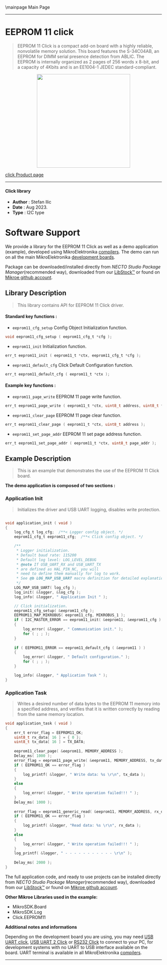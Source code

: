 \mainpage Main Page

---
# EEPROM 11 click

> EEPROM 11 Click is a compact add-on board with a highly reliable, nonvolatile memory solution. This board features the S-34C04AB, an EEPROM for DIMM serial presence detection from ABLIC. The EEPROM is internally organized as 2 pages of 256 words x 8-bit, and a capacity of 4Kbits and is an EE1004-1 JEDEC standard-compliant.

<p align="center">
  <img src="https://download.mikroe.com/images/click_for_ide/eeprom11_click.png" height=300px>
</p>

[click Product page](https://www.mikroe.com/eeprom-11-click)

---


#### Click library

- **Author**        : Stefan Ilic
- **Date**          : Aug 2023.
- **Type**          : I2C type


# Software Support

We provide a library for the EEPROM 11 Click
as well as a demo application (example), developed using MikroElektronika
[compilers](https://www.mikroe.com/necto-studio).
The demo can run on all the main MikroElektronika [development boards](https://www.mikroe.com/development-boards).

Package can be downloaded/installed directly from *NECTO Studio Package Manager*(recommended way), downloaded from our [LibStock&trade;](https://libstock.mikroe.com) or found on [Mikroe github account](https://github.com/MikroElektronika/mikrosdk_click_v2/tree/master/clicks).

## Library Description

> This library contains API for EEPROM 11 Click driver.

#### Standard key functions :

- `eeprom11_cfg_setup` Config Object Initialization function.
```c
void eeprom11_cfg_setup ( eeprom11_cfg_t *cfg );
```

- `eeprom11_init` Initialization function.
```c
err_t eeprom11_init ( eeprom11_t *ctx, eeprom11_cfg_t *cfg );
```

- `eeprom11_default_cfg` Click Default Configuration function.
```c
err_t eeprom11_default_cfg ( eeprom11_t *ctx );
```

#### Example key functions :

- `eeprom11_page_write` EEPROM 11 page write function.
```c
err_t eeprom11_page_write ( eeprom11_t *ctx, uint8_t address, uint8_t *data_in );
```

- `eeprom11_clear_page` EEPROM 11 page clear function.
```c
err_t eeprom11_clear_page ( eeprom11_t *ctx, uint8_t address );
```

- `eeprom11_set_page_addr` EEPROM 11 set page address function.
```c
err_t eeprom11_set_page_addr ( eeprom11_t *ctx, uint8_t page_addr );
```

## Example Description

> This is an example that demonstrates the use of the EEPROM 11 Click board.

**The demo application is composed of two sections :**

### Application Init

> Initializes the driver and USB UART logging, disables write protection.

```c

void application_init ( void ) 
{
    log_cfg_t log_cfg;  /**< Logger config object. */
    eeprom11_cfg_t eeprom11_cfg;  /**< Click config object. */

    /** 
     * Logger initialization.
     * Default baud rate: 115200
     * Default log level: LOG_LEVEL_DEBUG
     * @note If USB_UART_RX and USB_UART_TX 
     * are defined as HAL_PIN_NC, you will 
     * need to define them manually for log to work. 
     * See @b LOG_MAP_USB_UART macro definition for detailed explanation.
     */
    LOG_MAP_USB_UART( log_cfg );
    log_init( &logger, &log_cfg );
    log_info( &logger, " Application Init " );

    // Click initialization.
    eeprom11_cfg_setup( &eeprom11_cfg );
    EEPROM11_MAP_MIKROBUS( eeprom11_cfg, MIKROBUS_1 );
    if ( I2C_MASTER_ERROR == eeprom11_init( &eeprom11, &eeprom11_cfg ) ) 
    {
        log_error( &logger, " Communication init." );
        for ( ; ; );
    }
    
    if ( EEPROM11_ERROR == eeprom11_default_cfg ( &eeprom11 ) )
    {
        log_error( &logger, " Default configuration." );
        for ( ; ; );
    }

    log_info( &logger, " Application Task " );
}

```

### Application Task

> Writes a desired number of data bytes to the EEPROM 11 memory into a specified address, 
  and verifies that it is written correctly by reading from the same memory location.

```c
void application_task ( void ) 
{
    err_t error_flag = EEPROM11_OK;
    uint8_t rx_data[ 16 ] = { 0 };
    uint8_t tx_data[ 16 ] = TX_DATA;
    
    eeprom11_clear_page( &eeprom11, MEMORY_ADDRESS );
    Delay_ms( 1000 );
    error_flag = eeprom11_page_write( &eeprom11, MEMORY_ADDRESS, tx_data );
    if ( EEPROM11_OK == error_flag )
    {
        log_printf( &logger, " Write data: %s \r\n", tx_data );
    }
    else
    {
        log_error( &logger, " Write operation failed!!! " );
    }
    Delay_ms( 1000 );
    
    error_flag = eeprom11_generic_read( &eeprom11, MEMORY_ADDRESS, rx_data, 15 );
    if ( EEPROM11_OK == error_flag )
    {
        log_printf( &logger, "Read data: %s \r\n", rx_data );
    }
    else
    {
        log_error( &logger, " Write operation failed!!! " );
    }
    log_printf( &logger, " - - - - - - - - - - - \r\n" );
    
    Delay_ms( 2000 );
}
```

The full application code, and ready to use projects can be installed directly from *NECTO Studio Package Manager*(recommended way), downloaded from our [LibStock&trade;](https://libstock.mikroe.com) or found on [Mikroe github account](https://github.com/MikroElektronika/mikrosdk_click_v2/tree/master/clicks).

**Other Mikroe Libraries used in the example:**

- MikroSDK.Board
- MikroSDK.Log
- Click.EEPROM11

**Additional notes and informations**

Depending on the development board you are using, you may need
[USB UART click](https://www.mikroe.com/usb-uart-click),
[USB UART 2 Click](https://www.mikroe.com/usb-uart-2-click) or
[RS232 Click](https://www.mikroe.com/rs232-click) to connect to your PC, for
development systems with no UART to USB interface available on the board. UART
terminal is available in all MikroElektronika
[compilers](https://shop.mikroe.com/compilers).

---

